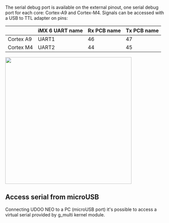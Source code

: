 The serial debug port is available on the external pinout, one serial debug port for each core: Cortex-A9 and Cortex-M4.
Signals can be accessed with a USB to TTL adapter on pins:

|           | iMX 6 UART name | Rx PCB name | Tx PCB name |
|-----------|-----------------|-------------|-------------|
| Cortex A9 | UART1           | 46          | 47          |
| Cortex M4 | UART2           | 44          | 45          |


<img style="width:400px;" src="../img/gionji/DOCS_uart_serial.PNG">

## Access serial from microUSB
Connecting UDOO NEO to a PC (microUSB port) it's possible to access a virtual serial provided by g_multi kernel module.


